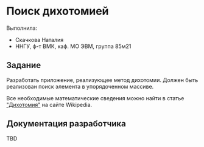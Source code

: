 ﻿# Поиск дихотомией

Выполнила:

 - Скачкова Наталия
 - ННГУ, ф-т ВМК, каф. МО ЭВМ, группа 85м21

## Задание

Разработать приложение, реализующее метод дихотомии.
Должен быть реализован поиск элемента в упорядоченном массиве.

Все необходимые математические сведения можно найти в статье
["Дихотомия"][dichotomy] на сайте Wikipedia.

## Документация разработчика

TBD

<!-- LINKS -->

[dichotomy]: https://ru.wikipedia.org/wiki/%C4%E8%F5%EE%F2%EE%EC%E8%FF
